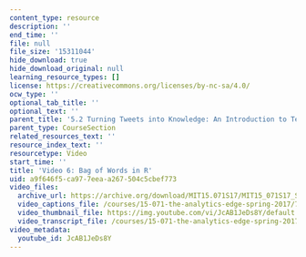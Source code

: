 ```yaml
---
content_type: resource
description: ''
end_time: ''
file: null
file_size: '15311044'
hide_download: true
hide_download_original: null
learning_resource_types: []
license: https://creativecommons.org/licenses/by-nc-sa/4.0/
ocw_type: ''
optional_tab_title: ''
optional_text: ''
parent_title: '5.2 Turning Tweets into Knowledge: An Introduction to Text Analytics'
parent_type: CourseSection
related_resources_text: ''
resource_index_text: ''
resourcetype: Video
start_time: ''
title: 'Video 6: Bag of Words in R'
uid: a9f646f5-ca97-7eea-a267-504c5cbef773
video_files:
  archive_url: https://archive.org/download/MIT15.071S17/MIT15_071S17_Session_5.2.10_300k.mp4
  video_captions_file: /courses/15-071-the-analytics-edge-spring-2017/78ba95bd15515864a76fac6f8b152ce8_JcAB1JeDs8Y.vtt
  video_thumbnail_file: https://img.youtube.com/vi/JcAB1JeDs8Y/default.jpg
  video_transcript_file: /courses/15-071-the-analytics-edge-spring-2017/1e725c0b608ae5dc42b33b497a546a98_JcAB1JeDs8Y.pdf
video_metadata:
  youtube_id: JcAB1JeDs8Y
---
```

